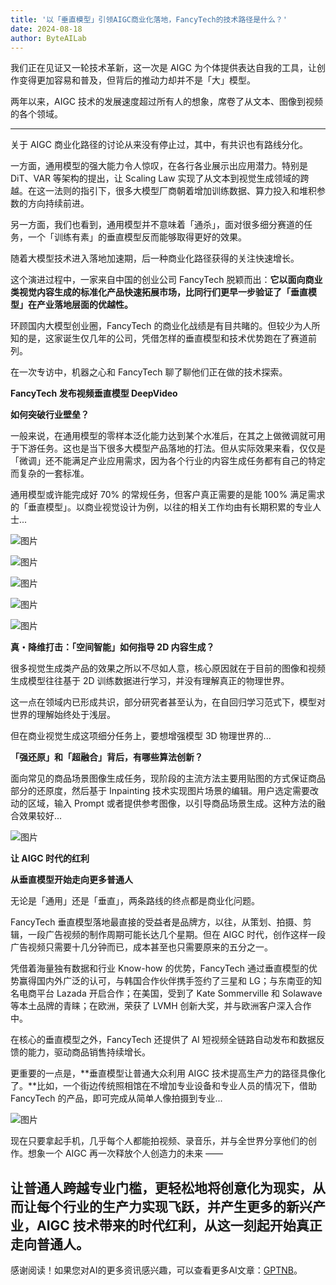```yaml
---
title: '以「垂直模型」引领AIGC商业化落地，FancyTech的技术路径是什么？'
date: 2024-08-18
author: ByteAILab
---
```


我们正在见证又一轮技术革新，这一次是 AIGC 为个体提供表达自我的工具，让创作变得更加容易和普及，但背后的推动力却并不是「大」模型。

两年以来，AIGC 技术的发展速度超过所有人的想象，席卷了从文本、图像到视频的各个领域。

---
关于 AIGC 商业化路径的讨论从来没有停止过，其中，有共识也有路线分化。

一方面，通用模型的强大能力令人惊叹，在各行各业展示出应用潜力。特别是 DiT、VAR 等架构的提出，让 Scaling Law 实现了从文本到视觉生成领域的跨越。在这一法则的指引下，很多大模型厂商朝着增加训练数据、算力投入和堆积参数的方向持续前进。

另一方面，我们也看到，通用模型并不意味着「通杀」，面对很多细分赛道的任务，一个「训练有素」的垂直模型反而能够取得更好的效果。

随着大模型技术进入落地加速期，后一种商业化路径获得的关注快速增长。

这个演进过程中，一家来自中国的创业公司 FancyTech 脱颖而出：**它以面向商业类视觉内容生成的标准化产品快速拓展市场，比同行们更早一步验证了「垂直模型」在产业落地层面的优越性。**

环顾国内大模型创业圈，FancyTech 的商业化战绩是有目共睹的。但较少为人所知的是，这家诞生仅几年的公司，凭借怎样的垂直模型和技术优势跑在了赛道前列。

在一次专访中，机器之心和 FancyTech 聊了聊他们正在做的技术探索。

**FancyTech 发布视频垂直模型 DeepVideo**

**如何突破行业壁垒？**

一般来说，在通用模型的零样本泛化能力达到某个水准后，在其之上做微调就可用于下游任务。这也是当下很多大模型产品落地的打法。但从实际效果来看，仅仅是「微调」还不能满足产业应用需求，因为各个行业的内容生成任务都有自己的特定而复杂的一套标准。

通用模型或许能完成好 70% 的常规任务，但客户真正需要的是能 100% 满足需求的「垂直模型」。以商业视觉设计为例，以往的相关工作均由有长期积累的专业人士...

![图片](https://mmbiz.qpic.cn/sz_mmbiz_png/KmXPKA19gWibqZEFvAY4Hc6jFRjmS7AXx3sJ8QuNxLGnAJIeDabkMcLVwZC7V44fBbF3pV1kRONoic9eUxOVAK9w/640?wx_fmt=png&from=appmsg)

![图片](https://mmbiz.qpic.cn/sz_mmbiz_png/KmXPKA19gWibqZEFvAY4Hc6jFRjmS7AXxYa2dRdM6WssDcy5ZITG4iancOlEyZEGxF4S65tdTibdw8Kj8ibOkibzWww/640?wx_fmt=png&from=appmsg)

![图片](https://mmbiz.qpic.cn/sz_mmbiz_png/KmXPKA19gWibqZEFvAY4Hc6jFRjmS7AXx6fAibr0uBV38JYTNesLgqOo54eMyfOTZsSfaia0wbKO1L0Kt3pNuwMNQ/640?wx_fmt=png&from=appmsg)

![图片](https://mmbiz.qpic.cn/sz_mmbiz_png/KmXPKA19gWibqZEFvAY4Hc6jFRjmS7AXx89TzCSkqhuPoLfzCdpxCmhJt67st9zGJA7B2ehWMMfibvnT7KkVm44w/640?wx_fmt=png&from=appmsg)

![图片](https://mmbiz.qpic.cn/sz_mmbiz_png/KmXPKA19gWibqZEFvAY4Hc6jFRjmS7AXxp6UougjZicanTQlMnXQ8wryom7nACXgS0TuNj7ee65jNP9olficswicdA/640?wx_fmt=png&from=appmsg)

**真・降维打击：「空间智能」如何指导 2D 内容生成？**

很多视觉生成类产品的效果之所以不尽如人意，核心原因就在于目前的图像和视频生成模型往往基于 2D 训练数据进行学习，并没有理解真正的物理世界。

这一点在领域内已形成共识，部分研究者甚至认为，在自回归学习范式下，模型对世界的理解始终处于浅层。

但在商业视觉生成这项细分任务上，要想增强模型 3D 物理世界的...

**「强还原」和「超融合」背后，有哪些算法创新？**

面向常见的商品场景图像生成任务，现阶段的主流方法主要用贴图的方式保证商品部分的还原度，然后基于 Inpainting 技术实现图片场景的编辑。用户选定需要改动的区域，输入 Prompt 或者提供参考图像，以引导商品场景生成。这种方法的融合效果较好...

![图片](https://mmbiz.qpic.cn/sz_mmbiz_png/KmXPKA19gWibqZEFvAY4Hc6jFRjmS7AXxuupuQOE1H9CsrXaJPa7f7C5Kd3xJrfmeGs9FGLGlcqZx2mgvD3GYNA/640?wx_fmt=png&from=appmsg)

**让 AIGC 时代的红利**

**从垂直模型开始走向更多普通人**

无论是「通用」还是「垂直」，两条路线的终点都是商业化问题。

FancyTech 垂直模型落地最直接的受益者是品牌方，以往，从策划、拍摄、剪辑，一段广告视频的制作周期可能长达几个星期。但在 AIGC 时代，创作这样一段广告视频只需要十几分钟而已，成本甚至也只需要原来的五分之一。

凭借着海量独有数据和行业 Know-how 的优势，FancyTech 通过垂直模型的优势赢得国内外广泛的认可，与韩国合作伙伴携手签约了三星和 LG；与东南亚的知名电商平台 Lazada 开启合作；在美国，受到了 Kate Sommerville 和 Solawave 等本土品牌的青睐；在欧洲，荣获了 LVMH 创新大奖，并与欧洲客户深入合作中。

在核心的垂直模型之外，FancyTech 还提供了 AI 短视频全链路自动发布和数据反馈的能力，驱动商品销售持续增长。

更重要的一点是，**垂直模型让普通大众利用 AIGC 技术提高生产力的路径具像化了。**比如，一个街边传统照相馆在不增加专业设备和专业人员的情况下，借助 FancyTech 的产品，即可完成从简单人像拍摄到专业...

![图片](https://mmbiz.qpic.cn/sz_mmbiz_png/KmXPKA19gWibqZEFvAY4Hc6jFRjmS7AX154Gn1WyugxgmibtlbcaNMGRq8WXLFmjUqqKXFN5PFicKsPfc4O7krawQ/640?wx_fmt=png&from=appmsg)

现在只要拿起手机，几乎每个人都能拍视频、录音乐，并与全世界分享他们的创作。想象一个 AIGC 再一次释放个人创造力的未来 ——

让普通人跨越专业门槛，更轻松地将创意化为现实，从而让每个行业的生产力实现飞跃，并产生更多的新兴产业，AIGC 技术带来的时代红利，从这一刻起开始真正走向普通人。
---
感谢阅读！如果您对AI的更多资讯感兴趣，可以查看更多AI文章：[GPTNB](https://gptnb.com)。